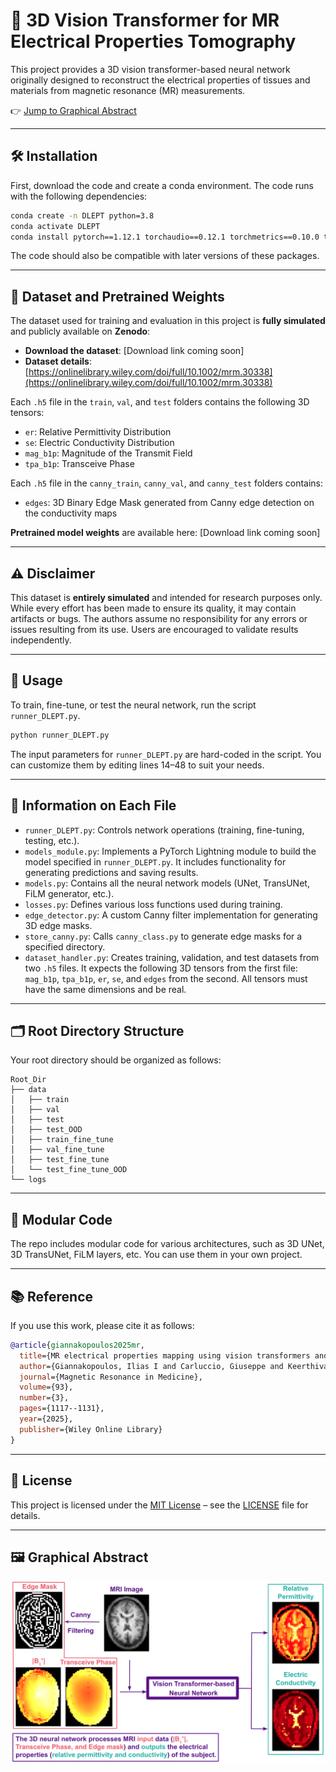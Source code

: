 # 🧠 3D Vision Transformer for MR Electrical Properties Tomography

This project provides a 3D vision transformer-based neural network originally designed to reconstruct the electrical properties of tissues and materials from magnetic resonance (MR) measurements.

👉 [Jump to Graphical Abstract](#graphical-abstract)

---

## 🛠️ Installation

First, download the code and create a conda environment. The code runs with the following dependencies:

```bash
conda create -n DLEPT python=3.8  
conda activate DLEPT  
conda install pytorch==1.12.1 torchaudio==0.12.1 torchmetrics==0.10.0 torchvision==0.13.1 pytorch-lightning==1.7.7  
```

The code should also be compatible with later versions of these packages.

---

## 📂 Dataset and Pretrained Weights

The dataset used for training and evaluation in this project is **fully simulated** and publicly available on **Zenodo**:

- **Download the dataset**: [Download link coming soon]  
- **Dataset details**: [https://onlinelibrary.wiley.com/doi/full/10.1002/mrm.30338](https://onlinelibrary.wiley.com/doi/full/10.1002/mrm.30338)

Each `.h5` file in the `train`, `val`, and `test` folders contains the following 3D tensors:
- `er`: Relative Permittivity Distribution  
- `se`: Electric Conductivity Distribution  
- `mag_b1p`: Magnitude of the Transmit Field  
- `tpa_b1p`: Transceive Phase  

Each `.h5` file in the `canny_train`, `canny_val`, and `canny_test` folders contains:
- `edges`: 3D Binary Edge Mask generated from Canny edge detection on the conductivity maps

**Pretrained model weights** are available here: [Download link coming soon]

---

## ⚠️ Disclaimer

This dataset is **entirely simulated** and intended for research purposes only. While every effort has been made to ensure its quality, it may contain artifacts or bugs. The authors assume no responsibility for any errors or issues resulting from its use. Users are encouraged to validate results independently.

---

## 🚀 Usage

To train, fine-tune, or test the neural network, run the script `runner_DLEPT.py`.

```bash
python runner_DLEPT.py
```

The input parameters for `runner_DLEPT.py` are hard-coded in the script. You can customize them by editing lines 14–48 to suit your needs.

---

## 📄 Information on Each File

- `runner_DLEPT.py`: Controls network operations (training, fine-tuning, testing, etc.).
- `models_module.py`: Implements a PyTorch Lightning module to build the model specified in `runner_DLEPT.py`. It includes functionality for generating predictions and saving results.
- `models.py`: Contains all the neural network models (UNet, TransUNet, FiLM generator, etc.).
- `losses.py`: Defines various loss functions used during training.
- `edge_detector.py`: A custom Canny filter implementation for generating 3D edge masks.
- `store_canny.py`: Calls `canny_class.py` to generate edge masks for a specified directory.
- `dataset_handler.py`: Creates training, validation, and test datasets from two `.h5` files. It expects the following 3D tensors from the first file: `mag_b1p`, `tpa_b1p`, `er`, `se`, and `edges` from the second. All tensors must have the same dimensions and be real.

---

## 🗂️ Root Directory Structure

Your root directory should be organized as follows:

```
Root_Dir
├── data
│   ├── train
│   ├── val
│   ├── test
│   ├── test_OOD
│   ├── train_fine_tune
│   ├── val_fine_tune
│   ├── test_fine_tune
│   └── test_fine_tune_OOD
└── logs
```

---

## 🧩 Modular Code

The repo includes modular code for various architectures, such as 3D UNet, 3D TransUNet, FiLM layers, etc. You can use them in your own project.

---

## 📚 Reference

If you use this work, please cite it as follows:

```bibtex
@article{giannakopoulos2025mr,
  title={MR electrical properties mapping using vision transformers and canny edge detectors},
  author={Giannakopoulos, Ilias I and Carluccio, Giuseppe and Keerthivasan, Mahesh B and Koerzdoerfer, Gregor and Lakshmanan, Karthik and De Moura, Hector L and Cruz Serrall{\'e}s, Jos{\'e} E and Lattanzi, Riccardo},
  journal={Magnetic Resonance in Medicine},
  volume={93},
  number={3},
  pages={1117--1131},
  year={2025},
  publisher={Wiley Online Library}
}
```

---

## 📝 License

This project is licensed under the [MIT License](https://choosealicense.com/licenses/mit/) – see the [LICENSE](LICENSE) file for details.

---

<h2 id="graphical-abstract">🖼️ Graphical Abstract</h2>

![Graphical Representation of the Training and Testing](https://github.com/GiannakopoulosIlias/vision-transformer-network-for-mr-electrical-properties-tomography/blob/main/figures/graphical_abstract.png)

